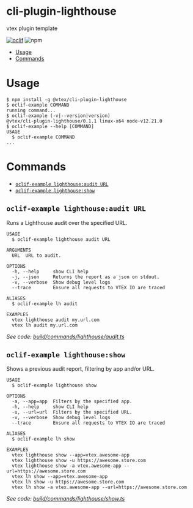 cli-plugin-lighthouse
===================

vtex plugin template

[![oclif](https://img.shields.io/badge/cli-oclif-brightgreen.svg)](https://oclif.io)
![npm](https://img.shields.io/npm/v/@vtex/cli-plugin-lighthouse)

<!-- toc -->
* [Usage](#usage)
* [Commands](#commands)
<!-- tocstop -->
# Usage
<!-- usage -->
```sh-session
$ npm install -g @vtex/cli-plugin-lighthouse
$ oclif-example COMMAND
running command...
$ oclif-example (-v|--version|version)
@vtex/cli-plugin-lighthouse/0.1.1 linux-x64 node-v12.21.0
$ oclif-example --help [COMMAND]
USAGE
  $ oclif-example COMMAND
...
```
<!-- usagestop -->
# Commands
<!-- commands -->
* [`oclif-example lighthouse:audit URL`](#oclif-example-lighthouseaudit-url)
* [`oclif-example lighthouse:show`](#oclif-example-lighthouseshow)

## `oclif-example lighthouse:audit URL`

Runs a Lighthouse audit over the specified URL.

```
USAGE
  $ oclif-example lighthouse audit URL

ARGUMENTS
  URL  URL to audit.

OPTIONS
  -h, --help     show CLI help
  -j, --json     Returns the report as a json on stdout.
  -v, --verbose  Show debug level logs
  --trace        Ensure all requests to VTEX IO are traced

ALIASES
  $ oclif-example lh audit

EXAMPLES
  vtex lighthouse audit my.url.com
  vtex lh audit my.url.com
```

_See code: [build/commands/lighthouse/audit.ts](https://github.com/vtex/cli-plugin-lighthouse/blob/v0.1.1/build/commands/lighthouse/audit.ts)_

## `oclif-example lighthouse:show`

Shows a previous audit report, filtering by app and/or URL.

```
USAGE
  $ oclif-example lighthouse show

OPTIONS
  -a, --app=app  Filters by the specified app.
  -h, --help     show CLI help
  -u, --url=url  Filters by the specified URL.
  -v, --verbose  Show debug level logs
  --trace        Ensure all requests to VTEX IO are traced

ALIASES
  $ oclif-example lh show

EXAMPLES
  vtex lighthouse show --app=vtex.awesome-app
  vtex lighthouse show -u https://awesome.store.com
  vtex lighthouse show -a vtex.awesome-app --url=https://awesome.store.com
  vtex lh show --app=vtex.awesome-app
  vtex lh show -u https://awesome.store.com
  vtex lh show -a vtex.awesome-app --url=https://awesome.store.com
```

_See code: [build/commands/lighthouse/show.ts](https://github.com/vtex/cli-plugin-lighthouse/blob/v0.1.1/build/commands/lighthouse/show.ts)_
<!-- commandsstop -->

